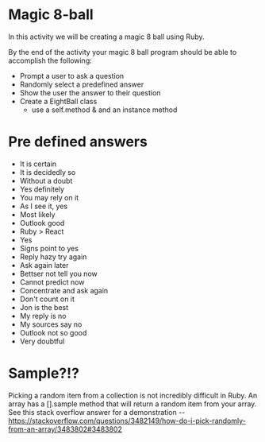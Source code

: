 # Magic 8-ball
In this activity we will be creating a magic 8 ball using Ruby.

By the end of the activity your magic 8 ball program should be able to accomplish the following:

- Prompt a user to ask a question
- Randomly select a predefined answer
- Show the user the answer to their question
- Create a EightBall class
  - use a self.method & and an instance method

# Pre defined answers
- It is certain
- It is decidedly so
- Without a doubt
- Yes definitely
- You may rely on it
- As I see it, yes
- Most likely
- Outlook good
- Ruby > React
- Yes
- Signs point to yes
- Reply hazy try again
- Ask again later
- Bettser not tell you now
- Cannot predict now
- Concentrate and ask again
- Don't count on it
- Jon is the best
- My reply is no
- My sources say no
- Outlook not so good
- Very doubtful

# Sample?!?
Picking a random item from a collection is not incredibly difficult in Ruby. An array has a [].sample method that will return a random item from your array. See this stack overflow answer for a demonstration  -- https://stackoverflow.com/questions/3482149/how-do-i-pick-randomly-from-an-array/3483802#3483802
